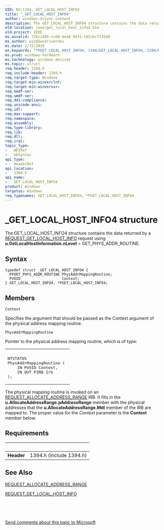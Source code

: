 ```yaml
---
UID: NS:1394._GET_LOCAL_HOST_INFO4
title: "_GET_LOCAL_HOST_INFO4"
author: windows-driver-content
description: The GET_LOCAL_HOST_INFO4 structure contains the data returned by a REQUEST_GET_LOCAL_HOST_INFO request using u.GetLocalHostInformation.nLevel = GET_PHYS_ADDR_ROUTINE.
old-location: ieee\get_local_host_info4.htm
old-project: IEEE
ms.assetid: 72bc1d4b-cc68-4ea8-9431-c85cbcf135d8
ms.author: windowsdriverdev
ms.date: 2/15/2018
ms.keywords: "*PGET_LOCAL_HOST_INFO4, 1394/GET_LOCAL_HOST_INFO4, 1394/PGET_LOCAL_HOST_INFO4, 1394stct_c06286e2-308d-4534-9a1b-14d3a04b5f86.xml, GET_LOCAL_HOST_INFO4, GET_LOCAL_HOST_INFO4 structure [Buses], IEEE.get_local_host_info4, PGET_LOCAL_HOST_INFO4, PGET_LOCAL_HOST_INFO4 structure pointer [Buses], _GET_LOCAL_HOST_INFO4"
ms.prod: windows-hardware
ms.technology: windows-devices
ms.topic: struct
req.header: 1394.h
req.include-header: 1394.h
req.target-type: Windows
req.target-min-winverclnt: 
req.target-min-winversvr: 
req.kmdf-ver: 
req.umdf-ver: 
req.ddi-compliance: 
req.unicode-ansi: 
req.idl: 
req.max-support: 
req.namespace: 
req.assembly: 
req.type-library: 
req.lib: 
req.dll: 
req.irql: 
topic_type:
-	APIRef
-	kbSyntax
api_type:
-	HeaderDef
api_location:
-	1394.h
api_name:
-	GET_LOCAL_HOST_INFO4
product: Windows
targetos: Windows
req.typenames: GET_LOCAL_HOST_INFO4, *PGET_LOCAL_HOST_INFO4
---
```


# _GET_LOCAL_HOST_INFO4 structure
The GET_LOCAL_HOST_INFO4 structure contains the data returned by a <a href="https://msdn.microsoft.com/library/windows/hardware/ff537644">REQUEST_GET_LOCAL_HOST_INFO</a> request using <b>u.GetLocalHostInformation.nLevel</b> = GET_PHYS_ADDR_ROUTINE.

## Syntax
````
typedef struct _GET_LOCAL_HOST_INFO4 {
  PPORT_PHYS_ADDR_ROUTINE PhysAddrMappingRoutine;
  PVOID                   Context;
} GET_LOCAL_HOST_INFO4, *PGET_LOCAL_HOST_INFO4;
````

## Members


`Context`

Specifies the argument that should be passed as the Context argument of the physical address mapping routine.

`PhysAddrMappingRoutine`

Pointer to the physical address mapping routine, which is of type: 

<div class="code"><span codelanguage=""><table>
<tr>
<th></th>
</tr>
<tr>
<td>
<pre>NTSTATUS
PhysAddrMappingRoutine ( 
    IN PVOID Context,
    IN OUT PIRB Irb
);</pre>
</td>
</tr>
</table></span></div>
The physical mapping routine is invoked on an <a href="https://msdn.microsoft.com/library/windows/hardware/ff537632">REQUEST_ALLOCATE_ADDRESS_RANGE</a> IRB. It fills in the <b>u.AllocateAddressRange.pAddressRange</b> member with the physical addresses that the <b>u.AllocateAddressRange.Mdl</b> member of the IRB are mapped to. The proper value for the <i>Context</i> parameter is the <b>Context</b> member below.


## Requirements
| &nbsp; | &nbsp; |
| ---- |:---- |
| **Header** | 1394.h (include 1394.h) |

## See Also

<a href="https://msdn.microsoft.com/library/windows/hardware/ff537632">REQUEST_ALLOCATE_ADDRESS_RANGE</a>



<a href="https://msdn.microsoft.com/library/windows/hardware/ff537644">REQUEST_GET_LOCAL_HOST_INFO</a>



 

 

<a href="mailto:wsddocfb@microsoft.com?subject=Documentation%20feedback [IEEE\buses]:%20GET_LOCAL_HOST_INFO4 structure%20 RELEASE:%20(2/15/2018)&amp;body=%0A%0APRIVACY STATEMENT%0A%0AWe use your feedback to improve the documentation. We don't use your email address for any other purpose, and we'll remove your email address from our system after the issue that you're reporting is fixed. While we're working to fix this issue, we might send you an email message to ask for more info. Later, we might also send you an email message to let you know that we've addressed your feedback.%0A%0AFor more info about Microsoft's privacy policy, see http://privacy.microsoft.com/en-us/default.aspx." title="Send comments about this topic to Microsoft">Send comments about this topic to Microsoft</a>